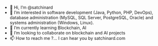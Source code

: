 - 👋 Hi, I’m @satchinard
- 👀 I’m interested in software development (Java, Python, PHP, DevOps), database administration (MySQL, SQL Server, PostgreSQL, Oracle) and systems administration (Windows, Linux).
- 🌱 I’m currently learning Blockchain, AI
- 💞️ I’m looking to collaborate on blockchain and AI projects
- 📫 How to reach me ?... I can hear you by satchinard.com

<!---
satchinard/satchinard is a ✨ special ✨ repository because its `README.md` (this file) appears on your GitHub profile.
You can click the Preview link to take a look at your changes.
--->
